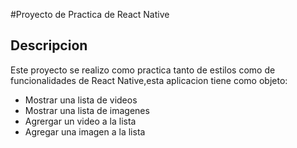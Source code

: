 #Proyecto de Practica de React Native
## Descripcion
Este proyecto se realizo como practica tanto de estilos como de funcionalidades de React Native,esta aplicacion tiene como objeto: 
- Mostrar una lista de videos
- Mostrar una lista de imagenes
- Agrergar un video a la lista
- Agregar una imagen a la lista